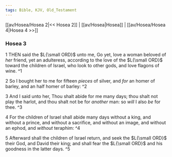 ```yaml
---
tags: Bible, KJV, Old_Testament
---
```


[[av/Hosea/Hosea 2|<< Hosea 2]] | [[av/Hosea|Hosea]] | [[av/Hosea/Hosea 4|Hosea 4 >>]]

### Hosea 3

1 THEN said the $L{\small ORD}$ unto me, Go yet, love a woman beloved of _her_ friend, yet an adulteress, according to the love of the $L{\small ORD}$ toward the children of Israel, who look to other gods, and love flagons of wine. ^1

2 So I bought her to me for fifteen _pieces_ of silver, and _for_ an homer of barley, and an half homer of barley: ^2

3 And I said unto her, Thou shalt abide for me many days; thou shalt not play the harlot, and thou shalt not be for _another_ man: so _will_ I also _be_ for thee. ^3

4 For the children of Israel shall abide many days without a king, and without a prince, and without a sacrifice, and without an image, and without an ephod, and _without_ teraphim: ^4

5 Afterward shall the children of Israel return, and seek the $L{\small ORD}$ their God, and David their king; and shall fear the $L{\small ORD}$ and his goodness in the latter days. ^5
